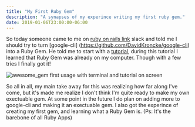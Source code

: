 ```yaml
---
title: "My First Ruby Gem"
description: "A synapses of my experince writing my first ruby gem."
date: 2019-01-06T23:00:00-06:00
---
```


So today someone came to me on [ruby on rails link](https://rubyonrails-link.slack.com) slack and told me I should try to turn [google-cli] (https://github.com/DavidKroncke/google-cli) 
into a Ruby Gem. He told me to start with a [tutorial](https://www.sitepoint.com/creating-your-first-gem/), during this tutorial I learned that Ruby Gem was already on my computer. Though with a few tries I finally got it!

![awesome_gem first usage with terminal and tutorial on screen](/images/gem-output.png)

So all in all, my main take away for this was realizing how far along I've come, but it's made me realize I don't think I'm quite ready to make my own exectuable gem. At some point in the future I do plan on adding more to google-cli and making it an exectuable gem. I also got the experince of creating my first gem, and learning what a Ruby Gem is. (Ps: It's the barebone of all Ruby Apps)